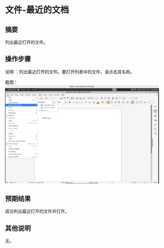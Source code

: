 # 文件-最近的文档

## 摘要

列出最近打开的文件。

## 操作步骤

说明 ：列出最近打开的文件。要打开列表中的文件，请点击其名称。

截图：![image](./img/z3.png)

## 预期结果

成功列出最近打开的文件并打开。

## 其他说明

无。

